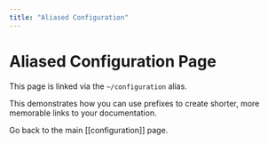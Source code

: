 ```yaml
---
title: "Aliased Configuration"
---
```


# Aliased Configuration Page

This page is linked via the `~/configuration` alias.

This demonstrates how you can use prefixes to create shorter, more memorable links to your documentation.

Go back to the main [[configuration]] page.
